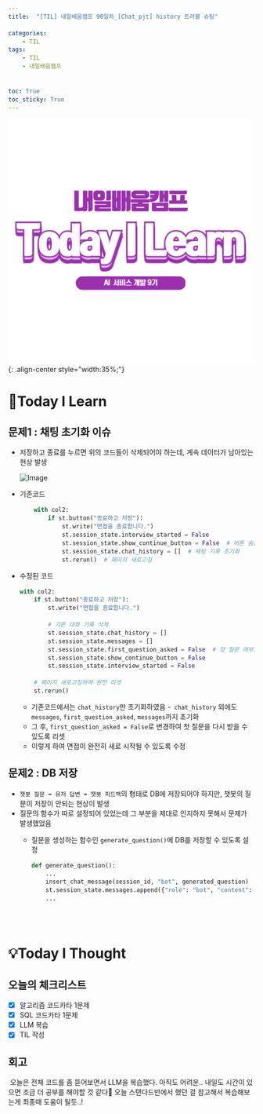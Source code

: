 ```yaml
---
title:  "[TIL] 내일배움캠프 90일차_[Chat_pjt] history 트러블 슈팅" 

categories: 
    - TIL
tags: 
    - TIL
    - 내일배움캠프


toc: True
toc_sticky: True
---
```


![TIL](/assets/images/TIL2.png){: .align-center style="width:35%;"}

# 👀Today I Learn
## 문제1 : 채팅 초기화 이슈
- 저장하고 종료를 누르면 위의 코드들이 삭제되어야 하는데, 계속 데이터가 남아있는 현상 발생

    ![Image](https://github.com/user-attachments/assets/1879a623-6521-48ec-b303-c11d0940d496)

- 기존코드
    ```python
        with col2:
            if st.button("종료하고 저장"):
                st.write("면접을 종료합니다.")
                st.session_state.interview_started = False
                st.session_state.show_continue_button = False  # 버튼 숨김
                st.session_state.chat_history = []  # 채팅 기록 초기화
                st.rerun()  # 페이지 새로고침
    ```

- 수정된 코드
    ```python
    with col2:
        if st.button("종료하고 저장"):
            st.write("면접을 종료합니다.")

            # 기존 대화 기록 삭제
            st.session_state.chat_history = []
            st.session_state.messages = []
            st.session_state.first_question_asked = False  # 첫 질문 여부도 리셋
            st.session_state.show_continue_button = False
            st.session_state.interview_started = False

        # 페이지 새로고침하여 완전 리셋
        st.rerun()
    ```
    - 기존코드에서는 `chat_history`만 초기화하였음
    -` chat_history` 외에도 `messages`, `first_question_asked`, `messages`까지 초기화
    - 그 후, `first_question_asked = False`로 변경하여 첫 질문을 다시 받을 수 있도록 리셋
    - 이렇게 하여 면접이 완전히 새로 시작될 수 있도록 수정


## 문제2 : DB 저장
- `챗봇 질문 ➡️ 유저 답변 ➡️ 챗봇 피드백`의 형태로 DB에 저장되어야 하지만, 챗봇의 질문이 저장이 안되는 현상이 발생
- 질문의 함수가 따로 설정되어 있었는데 그 부분을 제대로 인지하지 못해서 문제가 발생했었음
  - 질문을 생성하는 함수인 `generate_question()`에 DB를 저장할 수 있도록 설정

    ```python
    def generate_question():
        ...
        insert_chat_message(session_id, "bot", generated_question)
        st.session_state.messages.append({"role": "bot", "content": generated_question})
        ...
    ```

<br>
<br>

# 💡Today I Thought

## 오늘의 체크리스트
- [x]  알고리즘 코드카타 1문제
- [x]  SQL 코드카타 1문제
- [x]  LLM 복습
- [x]  TIL 작성

## 회고
&nbsp;오늘은 전체 코드를 좀 뜯어보면서 LLM을 복습했다. 아직도 어려운.. 내일도 시간이 있으면 조금 더 공부를 해야할 것 같다🫠 오늘 스탠다드반에서 했던 걸 참고해서 복습해보는게 최종때 도움이 될듯..!